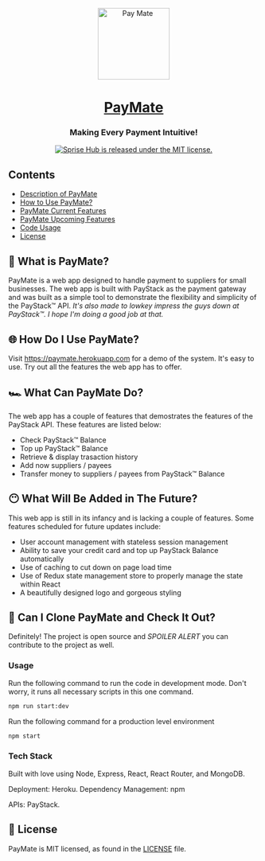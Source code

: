 <p align="center">
  <a href="http://paymate.herokuapp.com/">
    <img alt="Pay Mate" src="https://robinhood-fec-shehu.s3-us-west-1.amazonaws.com/logo.jpg" width="144">
  </a>
</p>

<h1 align="center">
  <a href="https://github.com/M-Shehu/paymate/">
    PayMate
  </a>
</h1>

<h3 align="center">
  Making Every Payment Intuitive!
</h3>

<p align="center">
  <a href="https://github.com/M-Shehu/hrsf114-mvp/master/LICENSE">
    <img src="https://img.shields.io/badge/license-MIT-blue.svg" alt="Sprise Hub is released under the MIT license." />
  </a>
</p>

## Contents

- [Description of PayMate](#what-is-paymate)
- [How to Use PayMate?](#how-do-i-use-paymate)
- [PayMate Current Features](#what-can-paymate-do)
- [PayMate Upcoming Features](#what-will-be-added-in-the-future)
- [Code Usage](#can-i-clone-paymate-and-check-it-out)
- [License](#-license)


## 🤔 What is PayMate?  
PayMate is a web app designed to handle payment to suppliers for small businesses. The web app is built with PayStack as the payment gateway and was built as a simple tool to demonstrate the flexibility and simplicity of the PayStack&trade; API. *It's also made to lowkey impress the guys down at PayStack&trade;. I hope I'm doing a good job at that.*


## 🌐 How Do I Use PayMate? ##
Visit https://paymate.herokuapp.com for a demo of the system. It's easy to use. Try out all the features the web app has to offer. 

## 🏎️ What Can PayMate Do? ##
The web app has a couple of features that demostrates the features of the PayStack API. These features are listed below:

- Check PayStack&trade; Balance 
- Top up PayStack&trade; Balance
- Retrieve & display trasaction history
- Add now suppliers / payees
- Transfer money to suppliers / payees from PayStack&trade; Balance

## 😶 What Will Be Added in The Future? ##
This web app is still in its infancy and is lacking a couple of features. Some features scheduled for future updates include:

- User account management with stateless session management
- Ability to save your credit card and top up PayStack Balance automatically
- Use of caching to cut down on page load time
- Use of Redux state management store to properly manage the state within React
- A beautifully designed logo and gorgeous styling

## 👥 Can I Clone PayMate and Check It Out? ##
Definitely! The project is open source and *SPOILER ALERT* you can contribute to the project as well.

### Usage
Run the following command to run the code in development mode. Don't worry, it runs all necessary scripts in this one command.

```sh
npm run start:dev
```


Run the following command for a production level environment
```sh
npm start
```

### Tech Stack

Built with love using Node, Express, React, React Router, and MongoDB.

Deployment: Heroku.
Dependency Management: npm

APIs: PayStack.



## 📄 License

PayMate is MIT licensed, as found in the [LICENSE][l] file.

[l]: https://github.com/M-Shehu/hrsf114-mvp/master/LICENSE